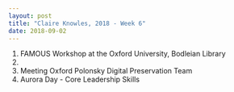 ```yaml
---
layout: post
title: "Claire Knowles, 2018 - Week 6"
date: 2018-09-02
---
```


<ol>
<li>FAMOUS Workshop at the Oxford University, Bodleian Library<li>
  <li>Meeting Oxford Polonsky Digital Preservation Team</li>
<li>Aurora Day - Core Leadership Skills</li>
</ol>

